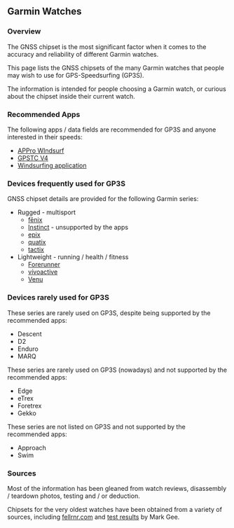 ## Garmin Watches

### Overview

The GNSS chipset is the most significant factor when it comes to the accuracy and reliability of different Garmin watches.

This page lists the GNSS chipsets of the many Garmin watches that people may wish to use for GPS-Speedsurfing (GP3S).

The information is intended for people choosing a Garmin watch, or curious about the chipset inside their current watch.



### Recommended Apps

The following apps / data fields are recommended for GP3S and anyone interested in their speeds:

- [APPro WIndsurf](https://apps.garmin.com/apps/9567700b-6587-44be-9708-879bfc844791?tid=1)
- [GPSTC V4](https://apps.garmin.com/apps/f0f3fbd5-9de3-4d69-b89b-10b76d6a9f0f?tid=1)
- [Windsurfing application](https://apps.garmin.com/apps/9d47be43-2724-44e4-8f5e-3005b0766087?tid=1)



### Devices frequently used for GP3S

GNSS chipset details are provided for the following Garmin series:

- Rugged - multisport
  - [fēnix](fenix.md)
  - [Instinct](instinct.md) - unsupported by the apps
  - [epix](epix.md)
  - [quatix](quatix.md)
  - [tactix](tactix.md)
- Lightweight - running / health / fitness
  - [Forerunner](forerunner.md)
  - [vívoactive](vivoactive.md)
  - [Venu](venu.md)



### Devices rarely used for GP3S

These series are rarely used on GP3S, despite being supported by the recommended apps:

- Descent
- D2
- Enduro
- MARQ

These series are rarely used on GP3S (nowadays) and not supported by the recommended apps:

- Edge
- eTrex
- Foretrex
- Gekko

These series are not listed on GP3S and not supported by the recommended apps:

- Approach
- Swim



### Sources

Most of the information has been gleaned from watch reviews, disassembly / teardown photos, testing and / or deduction.

Chipsets for the very oldest watches have been obtained from a variety of sources, including [fellrnr.com](https://fellrnr.com/wiki/GPS_Accuracy-summary) and [test results](https://www.dropbox.com/sh/psdyxm93y2m12j3/AABNlbBRsF2E3edvzqnnMPC4a?dl=0&preview=Test+Results+-+All+Watches.xlsx) by Mark Gee.

